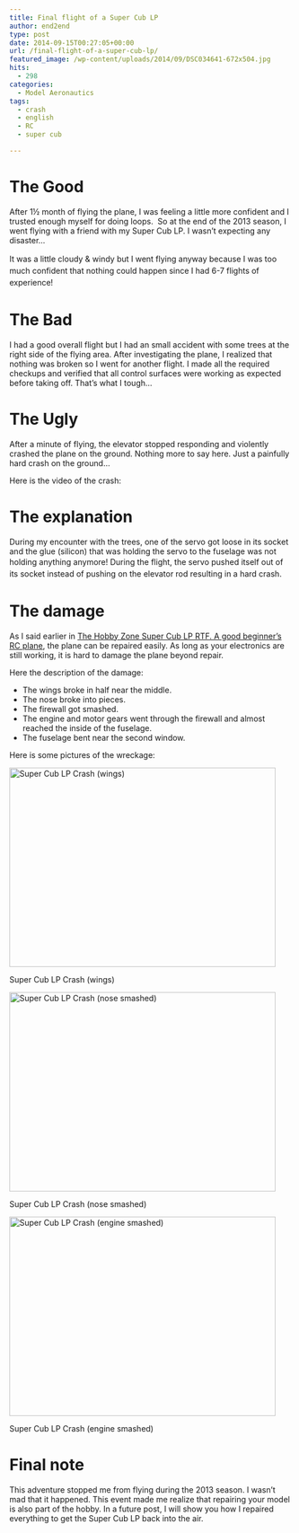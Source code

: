 ```yaml
---
title: Final flight of a Super Cub LP
author: end2end
type: post
date: 2014-09-15T00:27:05+00:00
url: /final-flight-of-a-super-cub-lp/
featured_image: /wp-content/uploads/2014/09/DSC034641-672x504.jpg
hits:
  - 298
categories:
  - Model Aeronautics
tags:
  - crash
  - english
  - RC
  - super cub

---
```

# <span id="The_Good">The Good</span>

After 1½ month of flying the plane, I was feeling a little more confident and I trusted enough myself for doing loops.  So at the end of the 2013 season, I went flying with a friend with my Super Cub LP. I wasn&#8217;t expecting any disaster&#8230;  
<!--more-->

<span style="line-height: 1.5;">It was a little cloudy & windy but I went flying anyway because I was too much confident that nothing could </span>happen since I had 6-7 flights of experience!<span style="line-height: 1.5;"><br /> </span>

# <span id="The_Bad">The Bad</span>

I had a good overall flight but I had an small accident with some trees at the right side of the flying area. After investigating the plane, I realized that nothing was broken so I went for another flight. I made all the required checkups and verified that all control surfaces were working as expected before taking off. That&#8217;s what I tough&#8230;

# <span id="The_Ugly">The Ugly</span>

After a minute of flying, the elevator stopped responding and violently crashed the plane on the ground. Nothing more to say here. Just a painfully hard crash on the ground&#8230;

Here is the video of the crash:



# <span id="The_explanation">The explanation</span>

During my encounter with the trees, one of the servo got loose in its socket and the glue (silicon) that was holding the servo to the fuselage was not holding anything anymore! During the flight, the servo <span style="line-height: 1.5;">pushed itself</span><span style="line-height: 1.5;"> </span><span style="line-height: 1.5;">out of its socket instead of pushing on the elevator rod resulting in a hard crash.</span>

# <span id="The_damage">The damage</span>

As I said earlier in [The Hobby Zone Super Cub LP RTF. A good beginner’s RC plane][1], the plane can be repaired easily. As long as your electronics are still working, it is hard to damage the plane beyond repair.

Here the description of the damage:

  * The wings broke in half near the middle.
  * The nose broke into pieces.
  * The firewall got smashed.
  * The engine and motor gears went through the firewall and almost reached the inside of the fuselage.
  * The fuselage bent near the second window.

Here is some pictures of the wreckage:

<div id="attachment_387" style="width: 484px" class="wp-caption aligncenter">
  <a href="http://www.end2endzone.com/wp-content/uploads/2014/09/DSC034641.jpg"><img aria-describedby="caption-attachment-387" loading="lazy" class="size-large wp-image-387" src="http://www.end2endzone.com/wp-content/uploads/2014/09/DSC034641-1024x768.jpg" alt="Super Cub LP Crash (wings)" width="474" height="355" srcset="http://www.end2endzone.com/wp-content/uploads/2014/09/DSC034641-1024x768.jpg 1024w, http://www.end2endzone.com/wp-content/uploads/2014/09/DSC034641-150x113.jpg 150w, http://www.end2endzone.com/wp-content/uploads/2014/09/DSC034641-300x225.jpg 300w, http://www.end2endzone.com/wp-content/uploads/2014/09/DSC034641.jpg 1440w, http://www.end2endzone.com/wp-content/uploads/2014/09/DSC034641-672x504.jpg 672w" sizes="(max-width: 474px) 100vw, 474px" /></a>
  
  <p id="caption-attachment-387" class="wp-caption-text">
    Super Cub LP Crash (wings)
  </p>
</div>

<div id="attachment_393" style="width: 484px" class="wp-caption aligncenter">
  <a href="http://www.end2endzone.com/wp-content/uploads/2014/09/DSC03466.jpg"><img aria-describedby="caption-attachment-393" loading="lazy" class="size-large wp-image-393" src="http://www.end2endzone.com/wp-content/uploads/2014/09/DSC03466-1024x768.jpg" alt="Super Cub LP Crash (nose smashed)" width="474" height="355" srcset="http://www.end2endzone.com/wp-content/uploads/2014/09/DSC03466-1024x768.jpg 1024w, http://www.end2endzone.com/wp-content/uploads/2014/09/DSC03466-150x113.jpg 150w, http://www.end2endzone.com/wp-content/uploads/2014/09/DSC03466-300x225.jpg 300w, http://www.end2endzone.com/wp-content/uploads/2014/09/DSC03466.jpg 1440w, http://www.end2endzone.com/wp-content/uploads/2014/09/DSC03466-672x504.jpg 672w" sizes="(max-width: 474px) 100vw, 474px" /></a>
  
  <p id="caption-attachment-393" class="wp-caption-text">
    Super Cub LP Crash (nose smashed)
  </p>
</div>

<div id="attachment_394" style="width: 484px" class="wp-caption aligncenter">
  <a href="http://www.end2endzone.com/wp-content/uploads/2014/09/DSC03468.jpg"><img aria-describedby="caption-attachment-394" loading="lazy" class="size-large wp-image-394" src="http://www.end2endzone.com/wp-content/uploads/2014/09/DSC03468-1024x768.jpg" alt="Super Cub LP Crash (engine smashed)" width="474" height="355" srcset="http://www.end2endzone.com/wp-content/uploads/2014/09/DSC03468-1024x768.jpg 1024w, http://www.end2endzone.com/wp-content/uploads/2014/09/DSC03468-150x113.jpg 150w, http://www.end2endzone.com/wp-content/uploads/2014/09/DSC03468-300x225.jpg 300w, http://www.end2endzone.com/wp-content/uploads/2014/09/DSC03468.jpg 1440w, http://www.end2endzone.com/wp-content/uploads/2014/09/DSC03468-672x504.jpg 672w" sizes="(max-width: 474px) 100vw, 474px" /></a>
  
  <p id="caption-attachment-394" class="wp-caption-text">
    Super Cub LP Crash (engine smashed)
  </p>
</div>

# <span id="Final_note">Final note</span>

This adventure stopped me from flying during the 2013 season. I wasn&#8217;t mad that it happened. This event made me realize that repairing your model is also part of the hobby. In a future post, I will show you how I repaired everything to get the Super Cub LP back into the air.

 [1]: /the-hobby-zone-super-cub-lp-rtf-a-good-beginners-rc-plane/